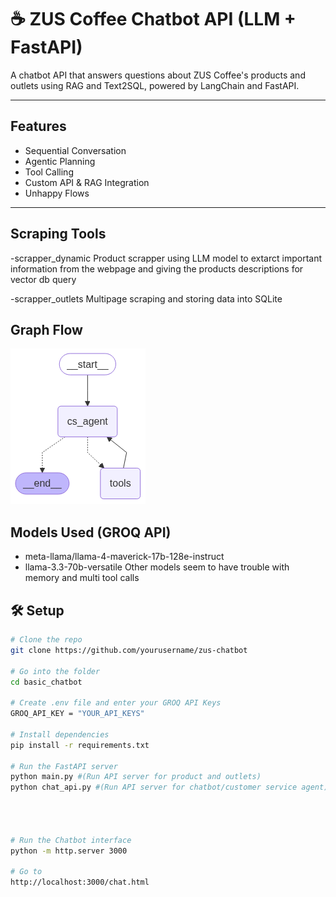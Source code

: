 # ☕ ZUS Coffee Chatbot API (LLM + FastAPI)

A chatbot API that answers questions about ZUS Coffee's products and outlets using RAG and Text2SQL, powered by LangChain and FastAPI.

---

## Features

- Sequential Conversation
- Agentic Planning
- Tool Calling
- Custom API & RAG Integration
- Unhappy Flows

---

## Scraping Tools

-scrapper_dynamic
Product scrapper using LLM model to extarct important information from the webpage and giving the products descriptions for vector db query

-scrapper_outlets
Multipage scraping and storing data into SQLite

## Graph Flow
![Customer‑Service Agent Mermaid diagram](img/cs_agent_mermaid.PNG)

## Models Used (GROQ API)
- meta-llama/llama-4-maverick-17b-128e-instruct
- llama-3.3-70b-versatile
Other models seem to have trouble with memory and multi tool calls
  
## 🛠️ Setup

```bash
# Clone the repo
git clone https://github.com/yourusername/zus-chatbot

# Go into the folder
cd basic_chatbot

# Create .env file and enter your GROQ API Keys
GROQ_API_KEY = "YOUR_API_KEYS"

# Install dependencies
pip install -r requirements.txt

# Run the FastAPI server
python main.py #(Run API server for product and outlets)
python chat_api.py #(Run API server for chatbot/customer service agent)




# Run the Chatbot interface
python -m http.server 3000

# Go to
http://localhost:3000/chat.html
